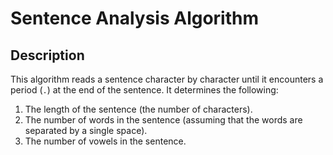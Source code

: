 # Sentence Analysis Algorithm

## Description

This algorithm reads a sentence character by character until it encounters a period (`.`) at the end of the sentence. It determines the following:

1. The length of the sentence (the number of characters).
2. The number of words in the sentence (assuming that the words are separated by a single space).
3. The number of vowels in the sentence.

